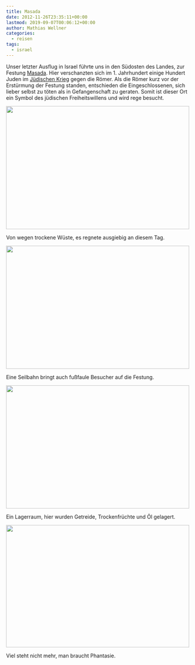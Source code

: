 ```yaml
---
title: Masada
date: 2012-11-26T23:35:11+00:00
lastmod: 2019-09-07T00:06:12+00:00
author: Mathias Wellner
categories:
  - reisen
tags:
  - israel
---
```


Unser letzter Ausflug in Israel führte uns in den Südosten des Landes, zur Festung [Masada](http://de.wikipedia.org/wiki/Masada). Hier verschanzten sich im 1. Jahrhundert einige Hundert Juden im [Jüdischen Krieg](http://de.wikipedia.org/wiki/J%C3%BCdischer_Krieg) gegen die Römer. Als die Römer kurz vor der Erstürmung der Festung standen, entschieden die Eingeschlossenen, sich lieber selbst zu töten als in Gefangenschaft zu geraten. Somit ist dieser Ort ein Symbol des jüdischen Freiheitswillens und wird rege besucht.

<!--more-->

<div style="width: 510px" class="wp-caption aligncenter">
  <img src="https://lh5.googleusercontent.com/-UgkWu-D6zH8/ULHiW4DQ_sI/AAAAAAAAAyg/itM--eOy86w/s800/MW_20121123_3333.jpg" height="335" width="500" />
  
  <p class="wp-caption-text">
    Von wegen trockene Wüste, es regnete ausgiebig an diesem Tag.<br />
  </p>
</div>

<div style="width: 510px" class="wp-caption aligncenter">
  <img src="https://lh3.googleusercontent.com/-IWRWrufDM_E/ULHiXoBvVzI/AAAAAAAAAyw/2ADfAG26nxw/s800/MW_20121123_3339.jpg" height="335" width="500" />
  
  <p class="wp-caption-text">
    Eine Seilbahn bringt auch fußfaule Besucher auf die Festung.<br />
  </p>
</div>

<div style="width: 510px" class="wp-caption aligncenter">
  <img src="https://lh6.googleusercontent.com/-nkfCvDNyll8/ULHiYubiTjI/AAAAAAAAAzI/RFQrbDYhMXE/s800/MW_20121123_3349.jpg" height="335" width="500" />
  
  <p class="wp-caption-text">
    Ein Lagerraum, hier wurden Getreide, Trockenfrüchte und Öl gelagert.<br />
  </p>
</div>

<div style="width: 510px" class="wp-caption aligncenter">
  <img src="https://lh6.googleusercontent.com/-G3aNT6IhrrE/ULHiZvEGNcI/AAAAAAAAAzk/LnL3u1J_-OU/s800/MW_20121123_3355.jpg" height="333" width="500" />
  
  <p class="wp-caption-text">
    Viel steht nicht mehr, man braucht Phantasie.<br />
  </p>
</div>

